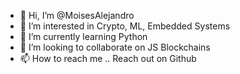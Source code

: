 - 👋 Hi, I’m @MoisesAlejandro
- 👀 I’m interested in Crypto, ML, Embedded Systems
- 🌱 I’m currently learning Python
- 💞️ I’m looking to collaborate on JS Blockchains
- 📫 How to reach me .. Reach out on Github

<!---
MoisesAlejandro/MoisesAlejandro is a ✨ special ✨ repository because its `README.md` (this file) appears on your GitHub profile.
You can click the Preview link to take a look at your changes.
--->
